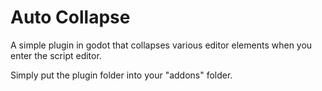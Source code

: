 # Auto Collapse
A simple plugin in godot that collapses various editor elements when you enter the script editor.

Simply put the plugin folder into your "addons" folder.